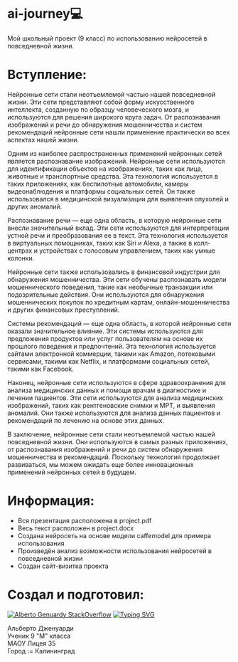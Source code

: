 # ai-journey💻
Мой школьный проект (9 класс) по использованию нейросетей в повседневной жизни.
# Вступление:

Нейронные сети стали неотъемлемой частью нашей повседневной жизни. Эти сети представляют собой форму искусственного интеллекта, созданную по образцу человеческого мозга, и используются для решения широкого круга задач. От распознавания изображений и речи до обнаружения мошенничества и систем рекомендаций нейронные сети нашли применение практически во всех аспектах нашей жизни.

Одним из наиболее распространенных применений нейронных сетей является распознавание изображений. Нейронные сети используются для идентификации объектов на изображениях, таких как лица, животные и транспортные средства. Эта технология используется в таких приложениях, как беспилотные автомобили, камеры видеонаблюдения и платформы социальных сетей. Он также использовался в медицинской визуализации для выявления опухолей и других аномалий.

Распознавание речи — еще одна область, в которую нейронные сети внесли значительный вклад. Эти сети используются для интерпретации устной речи и преобразования ее в текст. Эта технология используется в виртуальных помощниках, таких как Siri и Alexa, а также в колл-центрах и устройствах с голосовым управлением, таких как умные колонки.

Нейронные сети также использовались в финансовой индустрии для обнаружения мошенничества. Эти сети обучены распознавать модели мошеннического поведения, такие как необычные транзакции или подозрительные действия. Они используются для обнаружения мошеннических покупок по кредитным картам, онлайн-мошенничества и других финансовых преступлений.

Системы рекомендаций — еще одна область, в которой нейронные сети оказали значительное влияние. Эти системы используются для предложения продуктов или услуг пользователям на основе их прошлого поведения и предпочтений. Эта технология используется сайтами электронной коммерции, такими как Amazon, потоковыми сервисами, такими как Netflix, и платформами социальных сетей, такими как Facebook.

Наконец, нейронные сети используются в сфере здравоохранения для анализа медицинских данных и помощи врачам в диагностике и лечении пациентов. Эти сети используются для анализа медицинских изображений, таких как рентгеновские снимки и МРТ, и выявления аномалий. Они также используются для анализа данных пациентов и рекомендаций по лечению на основе этих данных.

В заключение, нейронные сети стали неотъемлемой частью нашей повседневной жизни. Они используются в самых разных приложениях, от распознавания изображений и речи до систем обнаружения мошенничества и рекомендаций. Поскольку технология продолжает развиваться, мы можем ожидать еще более инновационных применений нейронных сетей в будущем.

# Информация:
- Вся презентация расположена в project.pdf
- Весь текст расположен в project.docx
- Создана нейросеть на основе модели caffemodel для примера использования
- Произведён анализ возможности использования нейросетей в повседневной жизни
- Создан сайт-визитка проекта


# Создал и подготовил:
[![Alberto Genuardy StackOverflow](https://github-readme-stackoverflow.vercel.app/?userID=16636006&theme=dark)](https://stackoverflow.com/users/16636006/alberto-genuardy)
[![Typing SVG](https://readme-typing-svg.herokuapp.com?color=%2336BCF7&lines=Computer+science+student)](https://git.io/typing-svg)
<div>
  <a>
     Альберто Дженуарди </br>
     Ученик 9 "М" класса </br>
     МАОУ Лицея 35 </br>
     Город := Калининград </br>
  </a>
</div>


